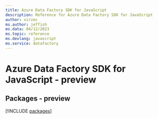 ```yaml
---
title: Azure Data Factory SDK for JavaScript
description: Reference for Azure Data Factory SDK for JavaScript
author: xirzec
ms.author: jeffish
ms.data: 04/12/2023
ms.topic: reference
ms.devlang: javascript
ms.service: datafactory
---
```

# Azure Data Factory SDK for JavaScript - preview
## Packages - preview
[!INCLUDE [packages](data-factory-index.md)]